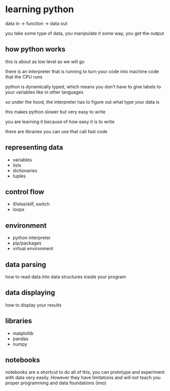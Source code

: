 # learning python

data in -> function -> data out

you take some type of data, you manipulate it some way, you get the output

## how python works
this is about as low level as we will go

there is an interpreter that is running to turn your code into machine code that the CPU runs

python is dynamically typed, which means you don't have to give labels to your variables like in other languages

so under the hood, the interpreter has to figure out what type your data is

this makes python slower but very easy to write

you are learning it because of how easy it is to write

there are libraries you can use that call fast code

## representing data
- variables
- lists
- dictionaries
- tuples

## control flow
- if/else/elif, switch
- loops

## environment
- python interpreter
- pip/packages
- virtual environment

## data parsing
how to read data into data structures inside your program

## data displaying
how to display your results

## libraries
- matplotlib
- pandas
- numpy

## notebooks
notebooks are a shortcut to do all of this, you can prototype and experiment with data very easily. However they have limitations and will not teach you proper programming and data foundations (imo)

